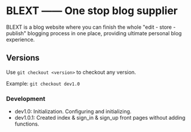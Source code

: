 # BLEXT —— One stop blog supplier

BLEXT is a blog website where you can finish the whole "edit - store - publish" blogging process in one place, providing ultimate personal blog experience.

## Versions

Use `git checkout <version>` to checkout any version.

Example: `git checkout dev1.0`

### Development

- dev1.0: Initialization. Configuring and initializing.
- dev1.0.1: Created index & sign_in & sign_up front pages without adding functions.